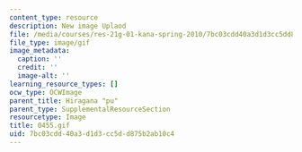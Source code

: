 ```yaml
---
content_type: resource
description: New image Uplaod
file: /media/courses/res-21g-01-kana-spring-2010/7bc03cdd40a3d1d3cc5dd875b2ab10c4_0455.gif
file_type: image/gif
image_metadata:
  caption: ''
  credit: ''
  image-alt: ''
learning_resource_types: []
ocw_type: OCWImage
parent_title: Hiragana "pu"
parent_type: SupplementalResourceSection
resourcetype: Image
title: 0455.gif
uid: 7bc03cdd-40a3-d1d3-cc5d-d875b2ab10c4
---
```

